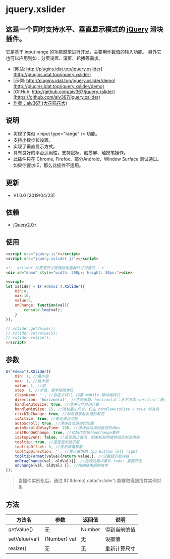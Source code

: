 # jquery.xslider
## 这是一个同时支持水平、垂直显示模式的 [jQuery](http://jquery.com) 滑块插件。
它是基于 input range 的功能原型进行开发，主要用作数值的输入功能。 另外它也可以应用到如：分页设置、滚屏、轮播等需求。
 - [网站: http://plugins.idat.top/jquery.xslider](http://plugins.idat.top/jquery.xslider)
 - [示例: http://plugins.idat.top/jquery.xslider/demo](http://plugins.idat.top/jquery.xslider/demo)
 - [GitHub: http://github.com/aiv367/jquery.xslider](https://github.com/aiv367/jquery.xslider)
 - [作者：aiv367 (大花猫花大)](mailto:aiv367@qq.com)

## 说明
 - 实现了类似 &lt;input type=&quot;range&quot; /&gt; 功能。
 - 支持小数步长设置。
 - 实现了垂直显示方式。
 - 具有良好的平台适用性，支持鼠标、触摸屏、触摸笔操作。
 - 此插件只在 Chrome, Firefox、部分Android、Window Surface 测试通过。如果你要求IE，那么此插件不适用。
  
## 更新
 - V1.0.0 [2019/04/23]


## 依赖
 - [jQuery2.0+](http://jquery.com)

## 使用

```html
<script src="jquery.js"></script>
<script src="jquery.xslider.js"></script>
```

```html
<!-- xslider 的宽高尺寸是随指定容器尺寸设置的 -->
<div id="demo" style="width: 200px; height: 30px;"><div>

<script>
let xslider = $('#demo1').XSlider({
    min:0,
    max:10,
    value:5,
    onChange: function(val){
        console.log(val);
    }
});

// xslider.getValue();
// xslider.setValue(5);
// xslider.resize();
</script>
```

## 参数
```javascript
$("#demo").XSlider({
    min: 1, //最小值
    max: 1, //最大值
    value: 1, //值
    step: 1, //步值，基本拖拽单位
    className: '', //自定义样式，内置 mobile 移动端样式
    direction: 'horizontal', //方向设置。horizontal：水平方向|vertical：垂直方向
    handleAutoSize: true, //滑块尺寸自动计算
    handleMinSize: 15, //滑块最小尺寸，仅在 handleAutoSize = true 时有效
    clickToChange: true, //单击背景触发值的改变
    isActive: true, //是否激活功能
    autoScroll: true, //滑块自动滚动到位置
    autoScrollDelayTime: 250, //滑块自动滚动延迟时间ms
    initRunOnChange: true, //初始化时执行onChange事件
    isStopEvent: false, //是否阻止冒泡，如果和其他插件结合时会用到
    tooltip: true, //是否显示提示框
    tooltipOffset: 3, //提示框偏移量
    tooltipDirection: '', //提示框方向 top bottom left right
    tooltipFormat(value){return value;}, //设置提示框内容
    onDragChange(val, oldVal){}, //拖拽过程中事件 todo: 需要开发
    onChange(val, oldVal) {}, //拖拽结束后的事件
});
```
> 当插件实例化后，通过 $('#demo).data('xslider') 能够取得到插件实例对象

## 方法

方法名|参数|返回值|说明
-|-|-|-
getValue()|无|Number|得到当前的值
setValue(val)|(Number) val|无|设置值
resize()|无|无|重新计算尺寸